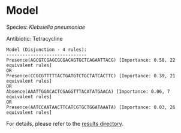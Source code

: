 
# Model

Species: *Klebsiella pneumoniae*

Antibiotic: Tetracycline

```
Model (Disjunction - 4 rules):
------------------------------
Presence(AGCGTCGAGCGCGACAGTGCTCAGAATTACG) [Importance: 0.58, 22 equivalent rules]
OR
Presence(CCGCGTTTTTACTGATGTCTGCTATCACTTC) [Importance: 0.39, 21 equivalent rules]
OR
Absence(AAATTGGACACTCGAGGTTTACATATGAACA) [Importance: 0.06, 7 equivalent rules]
OR
Presence(AATCCAATAACTTCATCGTGCTGGATAAATA) [Importance: 0.03, 26 equivalent rules]

```

For details, please refer to the [results directory](../../../../../results/scm_b/klebsiella%20pneumoniae/tetracycline/repeat_7/).

